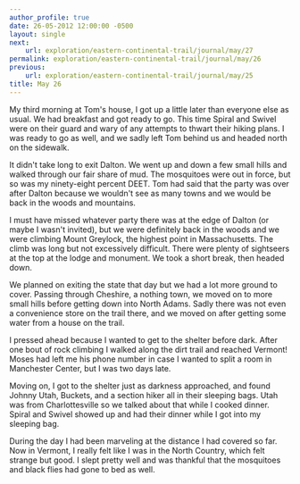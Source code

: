 ```yaml
---
author_profile: true
date: 26-05-2012 12:00:00 -0500
layout: single
next:
    url: exploration/eastern-continental-trail/journal/may/27
permalink: exploration/eastern-continental-trail/journal/may/26
previous:
    url: exploration/eastern-continental-trail/journal/may/25
title: May 26
---
```

My third morning at Tom's house, I got up a little later than everyone else as usual. We had breakfast and got ready to go. This time Spiral and Swivel were on their guard and wary of any attempts to thwart their hiking plans. I was ready to go as well, and we sadly left Tom behind us and headed north on the sidewalk.

It didn't take long to exit Dalton. We went up and down a few small hills and walked through our fair share of mud. The mosquitoes were out in force, but so was my ninety-eight percent DEET. Tom had said that the party was over after Dalton because we wouldn't see as many towns and we would be back in the woods and mountains.

I must have missed whatever party there was at the edge of Dalton (or maybe I wasn't invited), but we were definitely back in the woods and we were climbing Mount Greylock, the highest point in Massachusetts. The climb was long but not excessively difficult. There were plenty of sightseers at the top at the lodge and monument. We took a short break, then headed down.

We planned on exiting the state that day but we had a lot more ground to cover. Passing through Cheshire, a nothing town, we moved on to more small hills before getting down into North Adams. Sadly there was not even a convenience store on the trail there, and we moved on after getting some water from a house on the trail.

I pressed ahead because I wanted to get to the shelter before dark. After one bout of rock climbing I walked along the dirt trail and reached Vermont! Moses had left me his phone number in case I wanted to split a room in Manchester Center, but I was two days late.

Moving on, I got to the shelter just as darkness approached, and found Johnny Utah, Buckets, and a section hiker all in their sleeping bags. Utah was from Charlottesville so we talked about that while I cooked dinner. Spiral and Swivel showed up and had their dinner while I got into my sleeping bag.

During the day I had been marveling at the distance I had covered so far. Now in Vermont, I really felt like I was in the North Country, which felt strange but good. I slept pretty well and was thankful that the mosquitoes and black flies had gone to bed as well.